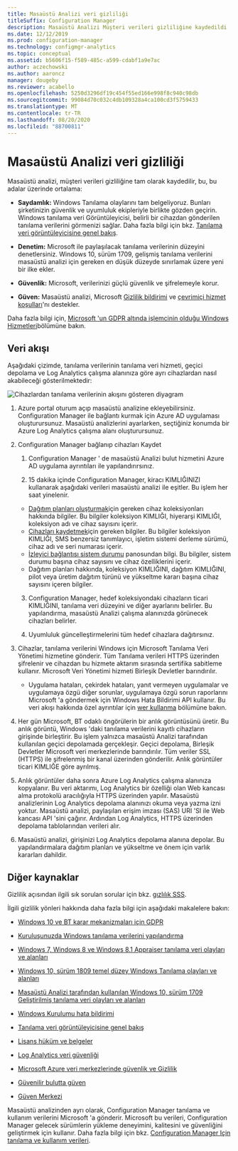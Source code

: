```yaml
---
title: Masaüstü Analizi veri gizliliği
titleSuffix: Configuration Manager
description: Masaüstü Analizi Müşteri verileri gizliliğine kaydedildi
ms.date: 12/12/2019
ms.prod: configuration-manager
ms.technology: configmgr-analytics
ms.topic: conceptual
ms.assetid: b5606f15-f589-485c-a599-cdabf1a9e7ac
author: aczechowski
ms.author: aaroncz
manager: dougeby
ms.reviewer: acabello
ms.openlocfilehash: 5250d3296df19c454f55ed166e998f8c940c98db
ms.sourcegitcommit: 99084d70c032c4db109328a4ca100cd3f5759433
ms.translationtype: MT
ms.contentlocale: tr-TR
ms.lasthandoff: 08/20/2020
ms.locfileid: "88700811"
---
```

# <a name="desktop-analytics-data-privacy"></a>Masaüstü Analizi veri gizliliği

Masaüstü analizi, müşteri verileri gizliliğine tam olarak kaydedilir, bu, bu adalar üzerinde ortalama:

- **Saydamlık:** Windows Tanılama olaylarını tam belgeliyoruz. Bunları şirketinizin güvenlik ve uyumluluk ekipleriyle birlikte gözden geçirin. Windows tanılama veri Görüntüleyicisi, belirli bir cihazdan gönderilen tanılama verilerini görmenizi sağlar. Daha fazla bilgi için bkz. [Tanılama veri görüntüleyicisine genel bakış](/windows/configuration/diagnostic-data-viewer-overview).  

- **Denetim:** Microsoft ile paylaşılacak tanılama verilerinin düzeyini denetlersiniz. Windows 10, sürüm 1709, gelişmiş tanılama verilerini masaüstü analizi için gereken en düşük düzeyde sınırlamak üzere yeni bir ilke ekler.  

- **Güvenlik:** Microsoft, verilerinizi güçlü güvenlik ve şifrelemeyle korur.  

- **Güven:** Masaüstü analizi, Microsoft [Gizlilik bildirimi](https://privacy.microsoft.com/privacystatement) ve [çevrimiçi hizmet koşulları](https://www.microsoftvolumelicensing.com/DocumentSearch.aspx?Mode=3&DocumentTypeId=46)'nı destekler.  

Daha fazla bilgi için, [Microsoft 'un GDPR altında işlemcinin olduğu Windows Hizmetleri](/windows/privacy/gdpr-it-guidance#windows-services-where-microsoft-is-the-processor-under-the-gdpr)bölümüne bakın.<!-- 5353168 -->

## <a name="data-flow"></a>Veri akışı

Aşağıdaki çizimde, tanılama verilerinin tanılama veri hizmeti, geçici depolama ve Log Analytics çalışma alanınıza göre ayrı cihazlardan nasıl akabileceği gösterilmektedir:

![Cihazlardan tanılama verilerinin akışını gösteren diyagram](media/da-data-flow.png)

1. Azure portal oturum açıp masaüstü analizine ekleyebilirsiniz. Configuration Manager ile bağlantı kurmak için Azure AD uygulaması oluşturursunuz. Masaüstü analizlerini ayarlarken, seçtiğiniz konumda bir Azure Log Analytics çalışma alanı oluşturursunuz.  

2. Configuration Manager bağlanıp cihazları Kaydet  

    1. Configuration Manager ' de masaüstü Analizi bulut hizmetini Azure AD uygulama ayrıntıları ile yapılandırırsınız.  

    2. 15 dakika içinde Configuration Manager, kiracı KIMLIĞINIZI kullanarak aşağıdaki verileri masaüstü analizi ile eşitler. Bu işlem her saat yinelenir.

      - [Dağıtım planları oluşturmak](create-deployment-plans.md)için gereken cihaz koleksiyonları hakkında bilgiler. Bu bilgiler koleksiyon KIMLIĞI, hiyerarşi KIMLIĞI, koleksiyon adı ve cihaz sayısını içerir. 
      - [Cihazları kaydetmek](enroll-devices.md)için gereken bilgiler. Bu bilgiler koleksiyon KIMLIĞI, SMS benzersiz tanımlayıcı, işletim sistemi derleme sürümü, cihaz adı ve seri numarası içerir.
      - [İzleyici bağlantısı sistem durumu](monitor-connection-health.md) panosundan bilgi. Bu bilgiler, sistem durumu başına cihaz sayısını ve cihaz özelliklerini içerir.
      - Dağıtım planları hakkında, koleksiyon KIMLIĞINI, dağıtım KIMLIĞINI, pilot veya üretim dağıtım türünü ve yükseltme kararı başına cihaz sayısını içeren bilgiler.

    3. Configuration Manager, hedef koleksiyondaki cihazların ticari KIMLIĞINI, tanılama veri düzeyini ve diğer ayarlarını belirler. Bu yapılandırma, masaüstü Analizi çalışma alanınızda görünecek cihazları belirler.  

    4. Uyumluluk güncelleştirmelerini tüm hedef cihazlara dağıtırsınız.  

3. Cihazlar, tanılama verilerini Windows için Microsoft Tanılama Veri Yönetimi hizmetine gönderir. Tüm Tanılama verileri HTTPS üzerinden şifrelenir ve cihazdan bu hizmete aktarım sırasında sertifika sabitleme kullanır. Microsoft Veri Yönetimi hizmeti Birleşik Devletler barındırılır.

      - Uygulama hataları, çekirdek hataları, yanıt vermeyen uygulamalar ve uygulamaya özgü diğer sorunlar, uygulamaya özgü sorun raporlarını Microsoft 'a göndermek için Windows Hata Bildirimi API kullanır. Bu veri akışı hakkında özel ayrıntılar için [wer kullanma](/windows/win32/wer/using-wer) bölümüne bakın.
      
4. Her gün Microsoft, BT odaklı öngörülerin bir anlık görüntüsünü üretir. Bu anlık görüntü, Windows 'daki tanılama verilerini kayıtlı cihazların girişinde birleştirir. Bu işlem yalnızca masaüstü Analizi tarafından kullanılan geçici depolamada gerçekleşir. Geçici depolama, Birleşik Devletler Microsoft veri merkezlerinde barındırılır. Tüm veriler SSL (HTTPS) ile şifrelenmiş bir kanal üzerinden gönderilir. Anlık görüntüler ticari KIMLIĞE göre ayrılmış.  

5. Anlık görüntüler daha sonra Azure Log Analytics çalışma alanınıza kopyalanır. Bu veri aktarımı, Log Analytics bir özelliği olan Web kancası alma protokolü aracılığıyla HTTPS üzerinden yapılır. Masaüstü analizlerinin Log Analytics depolama alanınızı okuma veya yazma izni yoktur. Masaüstü analizi, paylaşılan erişim imzası (SAS) URI 'SI ile Web kancası API 'sini çağırır. Ardından Log Analytics, HTTPS üzerinden depolama tablolarından verileri alır.

6. Masaüstü analizi, girişinizi Log Analytics depolama alanına depolar. Bu yapılandırmalara dağıtım planları ve yükseltme ve önem için varlık kararları dahildir.  

## <a name="other-resources"></a>Diğer kaynaklar

Gizlilik açısından ilgili sık sorulan sorular için bkz. [gızlılık SSS](faq.md#privacy).

İlgili gizlilik yönleri hakkında daha fazla bilgi için aşağıdaki makalelere bakın:

- [Windows 10 ve BT karar mekanizmaları için GDPR](/windows/privacy/gdpr-it-guidance)  

- [Kuruluşunuzda Windows tanılama verilerini yapılandırma](/windows/privacy/configure-windows-diagnostic-data-in-your-organization)  

- [Windows 7, Windows 8 ve Windows 8.1 Appraiser tanılama veri olayları ve alanları](/previous-versions/windows/it-pro/windows-8.1-and-8/appraiser-diagnostic-data-events-and-fields)  

- [Windows 10, sürüm 1809 temel düzey Windows Tanılama olayları ve alanları](/windows/privacy/basic-level-windows-diagnostic-events-and-fields-1809)  

- [Masaüstü Analizi tarafından kullanılan Windows 10, sürüm 1709 Geliştirilmiş tanılama veri olayları ve alanları](/windows/privacy/enhanced-diagnostic-data-windows-analytics-events-and-fields)  

- [Windows Kurulumu hata bildirimi](/windows/deployment/upgrade/windows-error-reporting)

- [Tanılama veri görüntüleyicisine genel bakış](/windows/privacy/diagnostic-data-viewer-overview)  

- [Lisans hüküm ve belgeler](https://www.microsoftvolumelicensing.com/DocumentSearch.aspx?Mode=3&DocumentTypeId=31)  

- [Log Analytics veri güvenliği](/azure/azure-monitor/platform/data-security)

- [Microsoft Azure veri merkezlerinde güvenlik ve Gizlilik](https://azure.microsoft.com/global-infrastructure/)  

- [Güvenilir bulutta güven](https://azure.microsoft.com/overview/trusted-cloud/)  

- [Güven Merkezi](https://www.microsoft.com/trustcenter)  

Masaüstü analizinden ayrı olarak, Configuration Manager tanılama ve kullanım verilerini Microsoft 'a gönderir. Microsoft bu verileri, Configuration Manager gelecek sürümlerin yükleme deneyimini, kalitesini ve güvenliğini geliştirmek için kullanır. Daha fazla bilgi için bkz. [Configuration Manager Için tanılama ve kullanım verileri](../core/plan-design/diagnostics/diagnostics-and-usage-data.md).